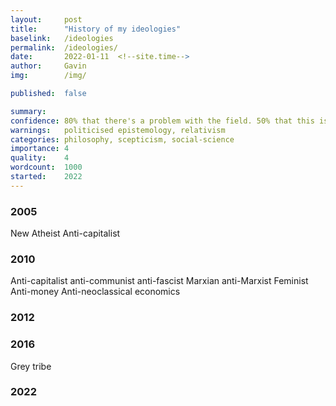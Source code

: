 ```yaml
---
layout:     post
title:      "History of my ideologies"
baselink:   /ideologies
permalink:  /ideologies/
date:       2022-01-11  <!--site.time-->
author:     Gavin   
img:        /img/

published:  false

summary:    
confidence: 80% that there's a problem with the field. 50% that this is worth doing.
warnings:   politicised epistemology, relativism
categories: philosophy, scepticism, social-science
importance: 4
quality:    4
wordcount:  1000
started:    2022
---
```


### 2005

New Atheist
Anti-capitalist

### 2010

Anti-capitalist anti-communist anti-fascist
Marxian anti-Marxist
Feminist
Anti-money
Anti-neoclassical economics

### 2012


### 2016

Grey tribe

### 2022

